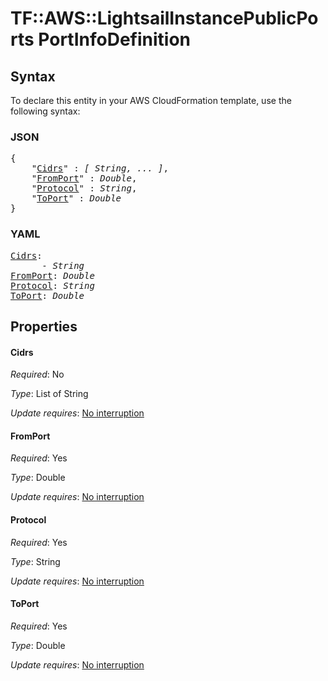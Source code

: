# TF::AWS::LightsailInstancePublicPorts PortInfoDefinition

## Syntax

To declare this entity in your AWS CloudFormation template, use the following syntax:

### JSON

<pre>
{
    "<a href="#cidrs" title="Cidrs">Cidrs</a>" : <i>[ String, ... ]</i>,
    "<a href="#fromport" title="FromPort">FromPort</a>" : <i>Double</i>,
    "<a href="#protocol" title="Protocol">Protocol</a>" : <i>String</i>,
    "<a href="#toport" title="ToPort">ToPort</a>" : <i>Double</i>
}
</pre>

### YAML

<pre>
<a href="#cidrs" title="Cidrs">Cidrs</a>: <i>
      - String</i>
<a href="#fromport" title="FromPort">FromPort</a>: <i>Double</i>
<a href="#protocol" title="Protocol">Protocol</a>: <i>String</i>
<a href="#toport" title="ToPort">ToPort</a>: <i>Double</i>
</pre>

## Properties

#### Cidrs

_Required_: No

_Type_: List of String

_Update requires_: [No interruption](https://docs.aws.amazon.com/AWSCloudFormation/latest/UserGuide/using-cfn-updating-stacks-update-behaviors.html#update-no-interrupt)

#### FromPort

_Required_: Yes

_Type_: Double

_Update requires_: [No interruption](https://docs.aws.amazon.com/AWSCloudFormation/latest/UserGuide/using-cfn-updating-stacks-update-behaviors.html#update-no-interrupt)

#### Protocol

_Required_: Yes

_Type_: String

_Update requires_: [No interruption](https://docs.aws.amazon.com/AWSCloudFormation/latest/UserGuide/using-cfn-updating-stacks-update-behaviors.html#update-no-interrupt)

#### ToPort

_Required_: Yes

_Type_: Double

_Update requires_: [No interruption](https://docs.aws.amazon.com/AWSCloudFormation/latest/UserGuide/using-cfn-updating-stacks-update-behaviors.html#update-no-interrupt)

